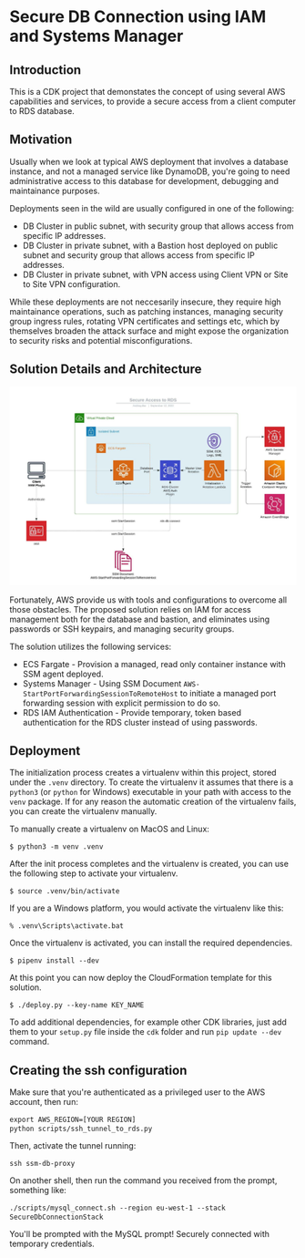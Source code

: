 
# Secure DB Connection using IAM and Systems Manager

## Introduction

This is a CDK project that demonstates the concept of using several AWS capabilities and services,
to provide a secure access from a client computer to RDS database.

## Motivation

Usually when we look at typical AWS deployment that involves a database instance, and not a managed service like DynamoDB,
you're going to need administrative access to this database for development, debugging and maintainance purposes.

Deployments seen in the wild are usually configured in one of the following:
- DB Cluster in public subnet, with security group that allows access from specific IP addresses.
- DB Cluster in private subnet, with a Bastion host deployed on public subnet and security group that allows access from specific IP addresses.
- DB Cluster in private subnet, with VPN access using Client VPN or Site to Site VPN configuration.

While these deployments are not neccesarily insecure, they require high maintainance operations, such as patching instances, managing security group ingress rules, rotating VPN certificates and settings etc, which by themselves broaden the attack surface and might expose the organization to security risks and potential misconfigurations.

## Solution Details and Architecture

![Secure DB Connection Architecture](images/architecture.jpeg "Secure DB Connection Architecture")

Fortunately, AWS provide us with tools and configurations to overcome all those obstacles. The proposed solution relies on IAM for access management both for the database and bastion, and eliminates using passwords or SSH keypairs, and managing security groups.

The solution utilizes the following services:
- ECS Fargate - Provision a managed, read only container instance with SSM agent deployed.
- Systems Manager - Using SSM Document `AWS-StartPortForwardingSessionToRemoteHost` to initiate a managed port forwarding session with explicit permission to do so.
- RDS IAM Authentication - Provide temporary, token based authentication for the RDS cluster instead of using passwords.

## Deployment

The initialization
process creates a virtualenv within this project, stored under the `.venv`
directory.  To create the virtualenv it assumes that there is a `python3`
(or `python` for Windows) executable in your path with access to the `venv`
package. If for any reason the automatic creation of the virtualenv fails,
you can create the virtualenv manually.

To manually create a virtualenv on MacOS and Linux:

```
$ python3 -m venv .venv
```

After the init process completes and the virtualenv is created, you can use the following
step to activate your virtualenv.

```
$ source .venv/bin/activate
```

If you are a Windows platform, you would activate the virtualenv like this:

```
% .venv\Scripts\activate.bat
```

Once the virtualenv is activated, you can install the required dependencies.

```
$ pipenv install --dev
```

At this point you can now deploy the CloudFormation template for this solution.

```
$ ./deploy.py --key-name KEY_NAME
```

To add additional dependencies, for example other CDK libraries, just add
them to your `setup.py` file inside the `cdk` folder and run `pip update --dev`
command.

## Creating the ssh configuration

Make sure that you're authenticated as a privileged user to the AWS account, then run:
```
export AWS_REGION=[YOUR REGION]
python scripts/ssh_tunnel_to_rds.py
````

Then, activate the tunnel running:
```
ssh ssm-db-proxy
```

On another shell, then run the command you received from the prompt, something like:
```
./scripts/mysql_connect.sh --region eu-west-1 --stack SecureDbConnectionStack
```

You'll be prompted with the MySQL prompt! Securely connected with temporary credentials.